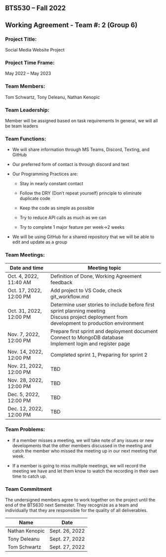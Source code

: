 ## BTS530 – Fall 2022 
## Working Agreement - Team #: 2 (Group 6) 

### Project Title:  
Social Media Website Project 

### Project Time Frame: 
May 2022 – May 2023 

### Team Members: 
Tom Schwartz, Tony Deleanu, Nathan Kenopic 

### Team Leadership: 
Member will be assigned based on task requirements
In general, we will all be team leaders

### Team Functions: 

 - <Collaboration and Sharing> We will share information through MS Teams, Discord, Texting, and GitHub 

 - <Preferred form of contact and overall availability> Our preferred form of contact is through discord and text 

 - <Programming Practices to be adopted>Our Programming Practices are: 

    - Stay in nearly constant contact 

    - Follow the DRY (Don’t repeat yourself) principle to eliminate duplicate code 

    - Keep the code as simple as possible 

    - Try to reduce API calls as much as we can 

    - Try to complete 1 major feature per week->2 weeks 

 
 - <How to merge the code into shared repository> We will be using GitHub for a shared repository that we will be able to edit and update as a group 
 
### Team Meetings: 
| Date and time | Meeting topic |
| --------- |  --------- |
| Oct. 4, 2022, 11:40 AM | Definition of Done, Working Agreement feedback |
| Oct. 17, 2022, 12:00 PM  | Add project to VS Code, check git_workflow.md |
| Oct. 31, 2022, 12:00 PM | Determine user stories to include before first sprint planning meeting<br>Discuss project deployment from development to production environment |
| Nov. 7, 2022, 12:00 PM  | Prepare first sprint and deployment document<br>Connect to MongoDB database<br>Implement login and register page |
| Nov. 14, 2022, 12:00 PM  | Completed sprint 1, Preparing for sprint 2 |
| Nov. 21, 2022, 12:00 PM  | TBD |
| Nov. 28, 2022, 12:00 PM  | TBD |
| Dec. 5, 2022, 12:00 PM  | TBD |
| Dec. 12, 2022, 12:00 PM  | TBD |

### Team Problems: 

 - <What to do when a member misses a meeting> If a member misses a meeting, we will take note of any issues or new developments that the other members discussed in the meeting and catch the member who missed the meeting up in our next meeting that week. 

 - If a member is going to miss multiple meetings, we will record the meeting we have and let them know to watch the recording in their own time to catch up. 

### Team Commitment 

The undersigned members agree to work together on the project until the end of the BTS630 next Semester.  They recognize as a team and individually that they are responsible for the quality of all deliverables. 

| Name | Date |
| --------- |  --------- |
| Nathan Kenopic | Sept. 26, 2022|
| Tony Deleanu |  Sept. 27, 2022|
| Tom Schwartz | Sept. 27, 2022|
